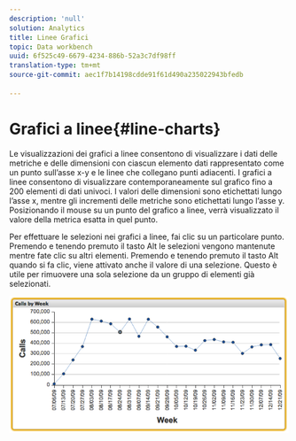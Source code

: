 ```yaml
---
description: 'null'
solution: Analytics
title: Linee Grafici
topic: Data workbench
uuid: 6f525c49-6679-4234-886b-52a3c7df98ff
translation-type: tm+mt
source-git-commit: aec1f7b14198cdde91f61d490a235022943bfedb

---
```



# Grafici a linee{#line-charts}

Le visualizzazioni dei grafici a linee consentono di visualizzare i dati delle metriche e delle dimensioni con ciascun elemento dati rappresentato come un punto sull’asse x-y e le linee che collegano punti adiacenti. I grafici a linee consentono di visualizzare contemporaneamente sul grafico fino a 200 elementi di dati univoci. I valori delle dimensioni sono etichettati lungo l’asse x, mentre gli incrementi delle metriche sono etichettati lungo l’asse y. Posizionando il mouse su un punto del grafico a linee, verrà visualizzato il valore della metrica esatta in quel punto.

Per effettuare le selezioni nei grafici a linee, fai clic su un particolare punto. Premendo e tenendo premuto il tasto Alt le selezioni vengono mantenute mentre fate clic su altri elementi. Premendo e tenendo premuto il tasto Alt quando si fa clic, viene attivato anche il valore di una selezione. Questo è utile per rimuovere una sola selezione da un gruppo di elementi già selezionati.

![](assets/line_chart.png)

